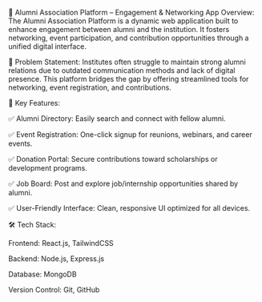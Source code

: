 🤝 Alumni Association Platform – Engagement & Networking App
Overview:
The Alumni Association Platform is a dynamic web application built to enhance engagement between alumni and the institution. It fosters networking, event participation, and contribution opportunities through a unified digital interface.

🧩 Problem Statement:
Institutes often struggle to maintain strong alumni relations due to outdated communication methods and lack of digital presence. This platform bridges the gap by offering streamlined tools for networking, event registration, and contributions.

🔧 Key Features:

✅ Alumni Directory: Easily search and connect with fellow alumni.

✅ Event Registration: One-click signup for reunions, webinars, and career events.

✅ Donation Portal: Secure contributions toward scholarships or development programs.

✅ Job Board: Post and explore job/internship opportunities shared by alumni.

✅ User-Friendly Interface: Clean, responsive UI optimized for all devices.

🛠️ Tech Stack:

Frontend: React.js, TailwindCSS

Backend: Node.js, Express.js

Database: MongoDB

Version Control: Git, GitHub
